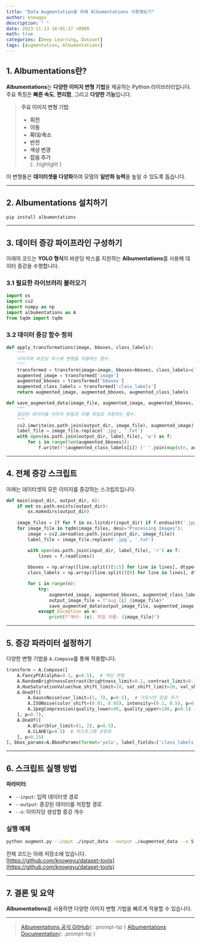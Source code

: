 ```yaml
---
title: "Data Augmentation을 위해 Albumentations 사용해보기"
author: knowgyu
description: " "
date: 2023-11-13 16:01:17 +0900
math: true
categories: [Deep Learning, Dataset]
tags: [Augmentation, Albumentations]
---
```


## 1. Albumentations란?

**Albumentations**는 **다양한 이미지 변형 기법**을 제공하는 Python 라이브러리입니다.  
주요 특징은 **빠른 속도**, **편리함**, 그리고 **다양한 기능**입니다.

> **주요 이미지 변형 기법**:  
> - **회전**  
> - **이동**  
> - **확대/축소**  
> - **반전**  
> - **색상 변경**  
> - **잡음 추가**  
{: .highlight }

이 변형들은 **데이터셋을 다양화**하여 모델의 **일반화 능력**을 높일 수 있도록 돕습니다.

---

## 2. Albumentations 설치하기

```bash
pip install albumentations
```

---

## 3. 데이터 증강 파이프라인 구성하기

아래의 코드는 **YOLO 형식**의 바운딩 박스를 지원하는 **Albumentations**를 사용해 데이터 증강을 수행합니다.

### 3.1 필요한 라이브러리 불러오기

```python
import os
import cv2
import numpy as np
import albumentations as A
from tqdm import tqdm
```

### 3.2 데이터 증강 함수 정의

```python
def apply_transformations(image, bboxes, class_labels):
    """
    이미지와 바운딩 박스에 변형을 적용하는 함수.
    """
    transformed = transform(image=image, bboxes=bboxes, class_labels=class_labels)
    augmented_image = transformed['image']
    augmented_bboxes = transformed['bboxes']
    augmented_class_labels = transformed['class_labels']
    return augmented_image, augmented_bboxes, augmented_class_labels

def save_augmented_data(image_file, augmented_image, augmented_bboxes, augmented_class_labels, output_dir):
    """
    증강된 데이터를 이미지 파일과 라벨 파일로 저장하는 함수.
    """
    cv2.imwrite(os.path.join(output_dir, image_file), augmented_image)
    label_file = image_file.replace('.jpg', '.txt')
    with open(os.path.join(output_dir, label_file), 'w') as f:
        for i in range(len(augmented_bboxes)):
            f.write(f"{augmented_class_labels[i]} {' '.join(map(str, augmented_bboxes[i]))}\n")
```

---

## 4. 전체 증강 스크립트

아래는 데이터셋의 모든 이미지를 증강하는 스크립트입니다.

```python
def main(input_dir, output_dir, n):
    if not os.path.exists(output_dir):
        os.makedirs(output_dir)
    
    image_files = [f for f in os.listdir(input_dir) if f.endswith('.jpg')]
    for image_file in tqdm(image_files, desc="Processing Images"):
        image = cv2.imread(os.path.join(input_dir, image_file))
        label_file = image_file.replace('.jpg', '.txt')

        with open(os.path.join(input_dir, label_file), 'r') as f:
            lines = f.readlines()
        
        bboxes = np.array([line.split()[1:5] for line in lines], dtype=float)
        class_labels = np.array([line.split()[0] for line in lines], dtype=int)

        for i in range(n):
            try:
                augmented_image, augmented_bboxes, augmented_class_labels = apply_transformations(image, bboxes, class_labels)
                output_image_file = f"aug_{i}_{image_file}"
                save_augmented_data(output_image_file, augmented_image, augmented_bboxes, augmented_class_labels, output_dir)
            except Exception as e:
                print(f"에러: {e}, 파일 이름: {image_file}")
```

---

## 5. 증강 파라미터 설정하기

다양한 변형 기법을 `A.Compose`를 통해 적용합니다.

```python
transform = A.Compose([
    A.FancyPCA(alpha=0.1, p=0.5),  # 색상 변형
    A.RandomBrightnessContrast(brightness_limit=0.1, contrast_limit=0.1, p=0.5),  # 밝기/대비
    A.HueSaturationValue(hue_shift_limit=10, sat_shift_limit=10, val_shift_limit=15, p=0.5),  # 색상 변형
    A.OneOf([
        A.GaussNoise(var_limit=(1, 7), p=0.5),  # 가우시안 잡음 추가
        A.ISONoise(color_shift=(0.01, 0.05), intensity=(0.1, 0.5), p=0.5),
        A.JpegCompression(quality_lower=90, quality_upper=100, p=0.5)
    ], p=0.7),
    A.OneOf([
        A.Blur(blur_limit=(1, 2), p=0.5),
        A.CLAHE(p=0.5)  # 히스토그램 균등화
    ], p=0.25)
], bbox_params=A.BboxParams(format='yolo', label_fields=['class_labels']))
```

---

## 6. 스크립트 실행 방법

**파라미터**:
- `--input`: 입력 데이터셋 경로
- `--output`: 증강된 데이터를 저장할 경로
- `--n`: 이미지당 생성할 증강 개수

### 실행 예제

```bash
python augment.py --input ./input_data --output ./augmented_data --n 5
```

전체 코드는 아래 저장소에 있습니다.  
[https://github.com/knowgyu/dataset-tools](https://github.com/knowgyu/dataset-tools)


---

## 7. 결론 및 요약

**Albumentations**를 사용하면 다양한 이미지 변형 기법을 빠르게 적용할 수 있습니다.  

---
> [Albumentations 공식 GitHub](https://github.com/albumentations-team/albumentations){: .prompt-tip }
> [Albumentations Documentation](https://albumentations.ai/docs/){: .prompt-tip }

